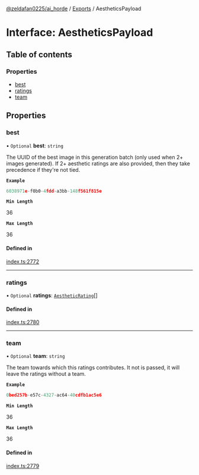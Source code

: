 [@zeldafan0225/ai_horde](../README.md) / [Exports](../modules.md) / AestheticsPayload

# Interface: AestheticsPayload

## Table of contents

### Properties

- [best](AestheticsPayload.md#best)
- [ratings](AestheticsPayload.md#ratings)
- [team](AestheticsPayload.md#team)

## Properties

### best

• `Optional` **best**: `string`

The UUID of the best image in this generation batch (only used when 2+ images generated). If 2+ aesthetic ratings are also provided, then they take precedence if they're not tied.

**`Example`**

```ts
6038971e-f0b0-4fdd-a3bb-148f561f815e
```

**`Min Length`**

36

**`Max Length`**

36

#### Defined in

[index.ts:2772](https://github.com/ZeldaFan0225/ai_horde/blob/bd3c116/index.ts#L2772)

___

### ratings

• `Optional` **ratings**: [`AestheticRating`](AestheticRating.md)[]

#### Defined in

[index.ts:2780](https://github.com/ZeldaFan0225/ai_horde/blob/bd3c116/index.ts#L2780)

___

### team

• `Optional` **team**: `string`

The team towards which this ratings contributes. It not is passed, it will leave the ratings without a team.

**`Example`**

```ts
0bed257b-e57c-4327-ac64-40cdfb1ac5e6
```

**`Min Length`**

36

**`Max Length`**

36

#### Defined in

[index.ts:2779](https://github.com/ZeldaFan0225/ai_horde/blob/bd3c116/index.ts#L2779)
